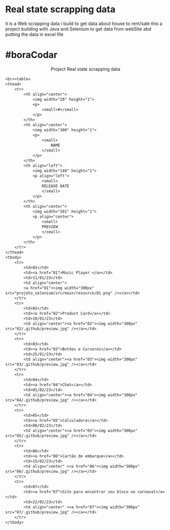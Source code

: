 # Real state scrapping data
it is a Web scrapping data i build to get data about house to rent/sale
this a project building with Java and Selenium to get data from webSite abd putting the data in excel file

# #boraCodar

<p align="center">
    Project Real state scrapping data<br>
    
    <br><table>
    <thead>
        <tr>
            <th align="center">
                <img width="20" height="1"> 
                <p>
                    <small>#</small>
                </p>
            </th>
            <th align="center">
                <img width="300" height="1"> 
                <p> 
                    <small>
                        NAME
                    </small>
                </p>
            </th>
            <th align="left">
                <img width="140" height="1">
                <p align="left"> 
                    <small>
                    RELEASE DATE
                    </small>
                </p>
            </th>
            <th align="center">
                <img width="201" height="1">
                <p align="center"> 
                    <small>
                    PREVIEW
                    </small>
                </p>
            </th>
        </tr>
    </thead>
    <tbody>
        <tr>
            <td>01</td>
            <td><a href="01">Music Player </a></td>
            <td>11/01/23</td>
            <td align="center">
            <a href="01"><img width="300px" src="projeto_selenium/src/main/resource/01.png" /></a></td>
        </tr>
        <tr>
            <td>02</td>
            <td><a href="02">Product Card</a></td>
            <td>18/01/23</td>
            <td align="center"><a href="02"><img width="300px" src="02/.github/preview.jpg" /></a></td>
        </tr>
        <tr>
            <td>03</td>
            <td><a href="03">Botões e Cursores</a></td>
            <td>25/01/23</td>
            <td align="center"><a href="03"><img width="300px" src="03/.github/preview.jpg" /></a></td>
        </tr>
        <tr>
            <td>04</td>
            <td><a href="04">Chat</a></td>
            <td>01/02/23</td>
            <td align="center"><a href="04"><img width="300px" src="04/.github/preview.jpg" /></a></td>
        </tr>
        <tr>
            <td>05</td>
            <td><a href="05">Calculadora</a></td>
            <td>08/02/23</td>
            <td align="center"><a href="05"><img width="300px" src="05/.github/preview.jpg" /></a></td>
        </tr>
        <tr>
            <td>06</td>
            <td><a href="06">Cartão de embarque</a></td>
            <td>15/02/23</td>
            <td align="center" ><a href="06"><img width="300px" src="06/.github/preview.jpg" /></a></td>
        </tr>
        <tr>
            <td>07</td>
            <td><a href="07">Site para encontrar seu bloco no carnaval</a></td>
            <td>22/02/23</td>
            <td align="center" ><a href="07"><img width="300px" src="07/.github/preview.jpg" /></a></td>
        </tr>
    </tbody>
</table></p>
